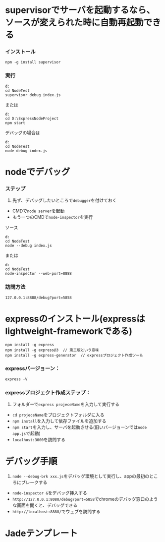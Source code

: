 # supervisorでサーバを起動するなら、ソースが変えられた時に自動再起動できる #

### インストール ###

	npm -g install supervisor

### 実行 ###

	d:
	cd NodeTest
	supervisor debug index.js
  
または
  
	d:  
	cd D:\ExpressNodeProject  
	npm start

デバッグの場合は
  
	d:
	cd NodeTest
	node debug index.js


# nodeでデバッグ #

### ステップ ###

1.  先ず、デバッグしたいところで`debugger`を付けておく    
* CMDで`node server`を起動  
* もう一つのCMDで`node-inspector`を実行

ソース

    d:
    cd NodeTest  
    node --debug index.js

または

	d:  
	cd NodeTest  
	node-inspector --web-port=8888


### 訪問方法 ###

	127.0.0.1:8888/debug?port=5858

# expressのインストール(expressはlightweight-frameworkである) #

	npm install -g express
	npm install -g express@3  // 第三版という意味
	npm install -g express-generator  // expressプロジェクト作成ツール

### expressバージョーン：  
	express -V

### expressプロジェクト作成ステップ：
1. フォルダーで`express projeceName`を入力して実行する
*  `cd projeceName`をプロジェクトフォルダに入る
*  `npm install`を入力して依存ファイルを追加する
*  `npm start`を入力し、サーバを起動させる(旧いバージョーンでは`node app.js`で起動)
*  `localhost:3000`を訪問する

# デバッグ手順

1. `node --debug-brk xxx.js`をデバッグ環境として実行し、appの最初のところにブレークする
*  `node-inspector &`をデバッグ挿入する
*  `http://127.0.0.1:8080/debug?port=5858`でchromeのデバッグ窓口のような画面を開くと、デバッグできる
*  `http://localhost:8888/`でウェブを訪問する

# Jadeテンプレート #
